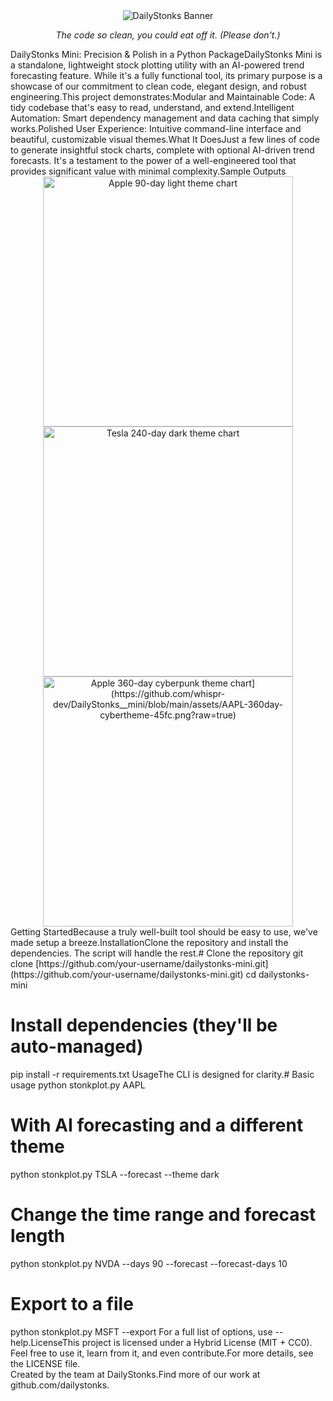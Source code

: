 <div align="center"><img src="[https://www.google.com/search?q=https://placehold.co/1000x250/2c3e50/ecf0f1%3Ftext%3DDAILYSTONKS](https://github.com/whispr-dev/DailyStonks__mini/blob/main/assets/DailyStonks_preview.png?raw=true)" alt="DailyStonks Banner"><p><i>The code so clean, you could eat off it. (Please don't.)</i></p></div>DailyStonks Mini: Precision & Polish in a Python PackageDailyStonks Mini is a standalone, lightweight stock plotting utility with an AI-powered trend forecasting feature. While it's a fully functional tool, its primary purpose is a showcase of our commitment to clean code, elegant design, and robust engineering.This project demonstrates:Modular and Maintainable Code: A tidy codebase that's easy to read, understand, and extend.Intelligent Automation: Smart dependency management and data caching that simply works.Polished User Experience: Intuitive command-line interface and beautiful, customizable visual themes.What It DoesJust a few lines of code to generate insightful stock charts, complete with optional AI-driven trend forecasts. It's a testament to the power of a well-engineered tool that provides significant value with minimal complexity.Sample Outputs<br><div align="center"><img src="[https://www.google.com/search?q=https://i.imgur.com/g8e1a1P.png](https://github.com/whispr-dev/DailyStonks__mini/blob/main/assets/AAPL-90day-cybertheme-ai90-0fc.png)" width="400" alt="Apple 90-day light theme chart"><img src="[https://www.google.com/search?q=https://i.imgur.com/vH9j234.png](https://github.com/whispr-dev/DailyStonks__mini/blob/main/assets/TSLA-240day-darktheme-90fc.png?raw=true)" width="400" alt="Tesla 240-day dark theme chart"><img src="[https://www.google.com/search?q=https://i.imgur.com/z0JqN1w.png" width="400" alt="Apple 360-day cyberpunk theme chart](https://github.com/whispr-dev/DailyStonks__mini/blob/main/assets/AAPL-360day-cybertheme-45fc.png?raw=true)"></div>Getting StartedBecause a truly well-built tool should be easy to use, we've made setup a breeze.InstallationClone the repository and install the dependencies. The script will handle the rest.# Clone the repository
git clone [https://github.com/your-username/dailystonks-mini.git](https://github.com/your-username/dailystonks-mini.git)
cd dailystonks-mini

# Install dependencies (they'll be auto-managed)
pip install -r requirements.txt
UsageThe CLI is designed for clarity.# Basic usage
python stonkplot.py AAPL

# With AI forecasting and a different theme
python stonkplot.py TSLA --forecast --theme dark

# Change the time range and forecast length
python stonkplot.py NVDA --days 90 --forecast --forecast-days 10

# Export to a file
python stonkplot.py MSFT --export
For a full list of options, use --help.LicenseThis project is licensed under a Hybrid License (MIT + CC0). Feel free to use it, learn from it, and even contribute.For more details, see the LICENSE file.<br>Created by the team at DailyStonks.Find more of our work at github.com/dailystonks.
